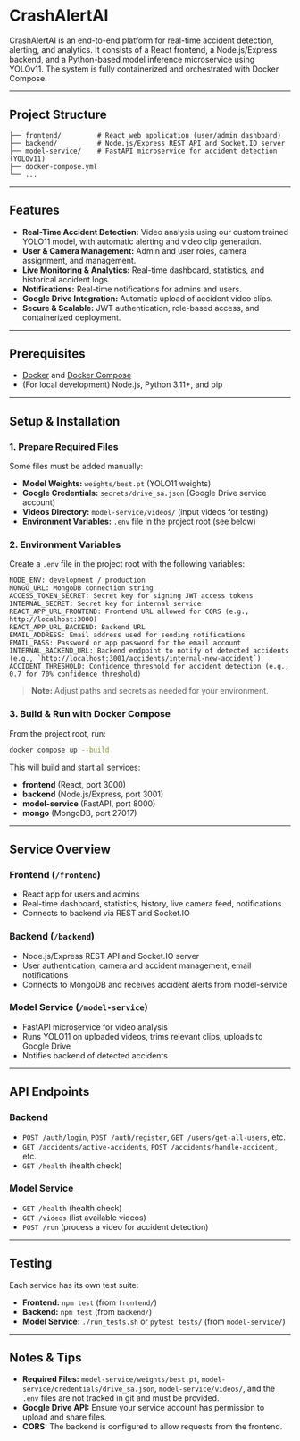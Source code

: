 # CrashAlertAI

CrashAlertAI is an end-to-end platform for real-time accident detection, alerting, and analytics. It consists of a React frontend, a Node.js/Express backend, and a Python-based model inference microservice using YOLOv11. The system is fully containerized and orchestrated with Docker Compose.

---

## Project Structure

```
├── frontend/         # React web application (user/admin dashboard)
├── backend/          # Node.js/Express REST API and Socket.IO server
├── model-service/    # FastAPI microservice for accident detection (YOLOv11)
├── docker-compose.yml
└── ...
```

---

## Features

- **Real-Time Accident Detection:** Video analysis using our custom trained YOLO11 model, with automatic alerting and video clip generation.
- **User & Camera Management:** Admin and user roles, camera assignment, and management.
- **Live Monitoring & Analytics:** Real-time dashboard, statistics, and historical accident logs.
- **Notifications:** Real-time notifications for admins and users.
- **Google Drive Integration:** Automatic upload of accident video clips.
- **Secure & Scalable:** JWT authentication, role-based access, and containerized deployment.

---

## Prerequisites

- [Docker](https://www.docker.com/) and [Docker Compose](https://docs.docker.com/compose/)
- (For local development) Node.js, Python 3.11+, and pip

---

## Setup & Installation

### 1. Prepare Required Files

Some files must be added manually:

- **Model Weights:** `weights/best.pt` (YOLO11 weights)
- **Google Credentials:** `secrets/drive_sa.json` (Google Drive service account)
- **Videos Directory:** `model-service/videos/` (input videos for testing)
- **Environment Variables:** `.env` file in the project root (see below)

### 2. Environment Variables

Create a `.env` file in the project root with the following variables:

```
NODE_ENV: development / production
MONGO_URL: MongoDB connection string
ACCESS_TOKEN_SECRET: Secret key for signing JWT access tokens
INTERNAL_SECRET: Secret key for internal service 
REACT_APP_URL_FRONTEND: Frontend URL allowed for CORS (e.g., http://localhost:3000)
REACT_APP_URL_BACKEND: Backend URL
EMAIL_ADDRESS: Email address used for sending notifications 
EMAIL_PASS: Password or app password for the email account
INTERNAL_BACKEND_URL: Backend endpoint to notify of detected accidents (e.g., `http://localhost:3001/accidents/internal-new-accident`)
ACCIDENT_THRESHOLD: Confidence threshold for accident detection (e.g., 0.7 for 70% confidence threshold)
```

> **Note:** Adjust paths and secrets as needed for your environment.

### 3. Build & Run with Docker Compose

From the project root, run:

```sh
docker compose up --build
```

This will build and start all services:
- **frontend** (React, port 3000)
- **backend** (Node.js/Express, port 3001)
- **model-service** (FastAPI, port 8000)
- **mongo** (MongoDB, port 27017)

---

## Service Overview

### Frontend (`/frontend`)
- React app for users and admins
- Real-time dashboard, statistics, history, live camera feed, notifications
- Connects to backend via REST and Socket.IO

### Backend (`/backend`)
- Node.js/Express REST API and Socket.IO server
- User authentication, camera and accident management, email notifications
- Connects to MongoDB and receives accident alerts from model-service

### Model Service (`/model-service`)
- FastAPI microservice for video analysis
- Runs YOLO11 on uploaded videos, trims relevant clips, uploads to Google Drive
- Notifies backend of detected accidents

---

## API Endpoints

### Backend
- `POST /auth/login`, `POST /auth/register`, `GET /users/get-all-users`, etc.
- `GET /accidents/active-accidents`, `POST /accidents/handle-accident`, etc.
- `GET /health` (health check)

### Model Service
- `GET /health` (health check)
- `GET /videos` (list available videos)
- `POST /run` (process a video for accident detection)

---

## Testing

Each service has its own test suite:

- **Frontend:** `npm test` (from `frontend/`)
- **Backend:** `npm test` (from `backend/`)
- **Model Service:** `./run_tests.sh` or `pytest tests/` (from `model-service/`)

---

## Notes & Tips

- **Required Files:** `model-service/weights/best.pt`, `model-service/credentials/drive_sa.json`, `model-service/videos/`, and the `.env` files are not tracked in git and must be provided.
- **Google Drive API:** Ensure your service account has permission to upload and share files.
- **CORS:** The backend is configured to allow requests from the frontend.